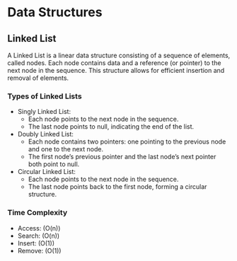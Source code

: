 # Data Structures

## Linked List

A Linked List is a linear data structure consisting of a sequence of elements, called nodes. Each node contains data and a reference (or pointer) to the next node in the sequence. This structure allows for efficient insertion and removal of elements.

### Types of Linked Lists

- Singly Linked List:
  - Each node points to the next node in the sequence.
  - The last node points to null, indicating the end of the list.
- Doubly Linked List:
  - Each node contains two pointers: one pointing to the previous node and one to the next node.
  - The first node’s previous pointer and the last node’s next pointer both point to null.
- Circular Linked List:
  - Each node points to the next node in the sequence.
  - The last node points back to the first node, forming a circular structure.

### Time Complexity

- Access: (O(n))
- Search: (O(n))
- Insert: (O(1))
- Remove: (O(1))
